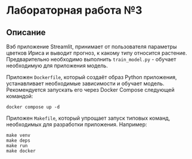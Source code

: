 # Лабораторная работа №3

## Описание

Вэб приложение Streamlit, принимает от пользователя параметры цветков Ириса и выводит прогноз, к какому типу относится растение. Предварительно необходимо выполнить `train_model.py` - обучает необходимую для приложения модель.

Приложен `Dockerfile`, который создаёт образ Python приложения, устанавливает необходимые зависимости и обучает модель. Рекомендуется запускать его через Docker Compose следующей командой:

    docker compose up -d

Приложен `Makefile`, который упрощает запуск типовых команд, необходимых для разработки приложения. Например:

    make venv
    make deps
    make run
    make docker
